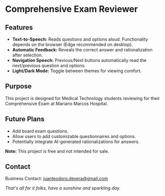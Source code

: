 # Comprehensive Exam Reviewer

## Features

*   **Text-to-Speech:** Reads questions and options aloud. Functionality depends on the browser (Edge recommended on desktop).
*   **Automatic Feedback:** Reveals the correct answer and rationalization after selection.
*   **Navigation Speech:** Previous/Next buttons automatically read the next/previous question and options.
*   **Light/Dark Mode:** Toggle between themes for viewing comfort.

## Purpose

This project is designed for Medical Technology students reviewing for their Comprehensive Exam at Mariano Marcos Hospital. 

## Future Plans

*   Add board exam questions.
*   Allow users to add customizable questionnaires and options.
*   Potentially integrate AI-generated rationalizations for answers.

**Note:** This project is free and not intended for sale.

## Contact

Business Contact: juanteodoro.devera@gmail.com

*That's all for it folks, have a sunshine and sparkling day.* 